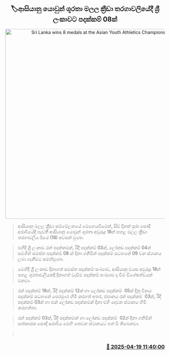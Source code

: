<p align='center'><b><h2 align='center' title='Sri Lanka wins 8 medals at the Asian Youth Athletics Championships'>🏷ආසියානු යොවුන් ශූරතා මලල ක්‍රීඩා තරගාවලියේදී ශ්‍රී ලංකාවට පදක්කම් 08ක්</h2></b></p>
<p align='center'><img src='https://helakuru.sgp1.cdn.digitaloceanspaces.com/esana/images/lib/asian-u18.jpg' width='600' alt='Sri Lanka wins 8 medals at the Asian Youth Athletics Championships'></p>

> ආසියානු මලල ක්‍රීඩා සම්මේලනයේ මෙහෙයවීමෙන්, සිව් දිනක් පුරා සෞදි අරාබියේදී පැවති ආසියානු යොවුන් ශූරතා අවුරුදු 18න් පහළ මලල ක්‍රීඩා තරගාවලිය ඊයේ (18) අවසන් වුණා.

> එහිදී ශ්‍රී ලංකාව රන් පදක්කමක්, රිදී පදක්කම් 03ක්, ලෝකඩ පදක්කම් 04ක් සමගින් සමස්ත පදක්කම් 08 ක් දිනා ගනිමින් පදක්කම් සටහනේ 09 වන ස්ථානය ලබා ගැනීමට සමත්වුණා.

> මෙහිදී ශ්‍රී ලංකාව දිනාගත් සමස්ත පදක්කම් සංඛ්‍යාව, ආසියානු වයස අවුරුදු 18න් පහළ ශූරතාවලියකදී දිනාගත් වැඩිම පදක්කම් සංඛ්‍යාව ද වීම විශේෂත්වයක් වනවා.

> රන් පදක්කම් 19ක්, රිදී පදක්කම් 12ක් හා ලෝකඩ පදක්කම්  05ක් දිනූ චීනය පදක්කම් සටහනේ පෙරමුණ හිමි කරගත් අතර, ජපානය රන් පදක්කම්  03ක්, රිදී පදක්කම් 03ක් හා එක් ලෝකඩ පදක්කමක් දිනා එහි දෙවන ස්ථානය හිමි කරගත්තා‍.

> රන් පදක්කම් 03ක්, රිදී පදක්කමක් හා ලෝකඩ පදක්කම්  02ක් දිනා ගනිමින් සත්කාරක සෞදි අරාබිය මෙහි තෙවන ස්ථානයට පත් වී තිබෙනවා.

>  



<h3 align='right'><a href='https://www.helakuru.lk/esana/p/109341/'>📅 2025-04-19 11:40:00</a></h3>
